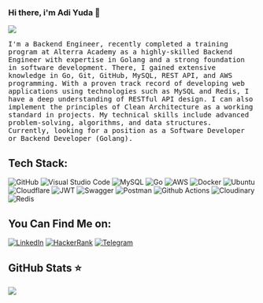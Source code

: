 ### Hi there, i'm Adi Yuda 👋


<img src="https://komarev.com/ghpvc/?username=Adiyuda123&&style=flat-square" align="center" />

<p align="left">
    <samp> I'm a Backend Engineer, recently completed a training program at Alterra Academy as a highly-skilled Backend Engineer with expertise in Golang and a strong foundation in software development. There, I gained extensive knowledge in Go, Git, GitHub, MySQL, REST API, and AWS programming. With a proven track record of developing web applications using technologies such as MySQL and Redis, I have a deep understanding of RESTful API design. I can also implement the principles of Clean Architecture as a working standard in projects. My technical skills include advanced problem-solving, algorithms, and data structures. Currently, looking for a position as a Software Developer or Backend Developer (Golang).
    </samp>

## Tech Stack:

![GitHub](https://img.shields.io/badge/github-%23121011.svg?style=for-the-badge&logo=github&logoColor=white)
![Visual Studio Code](https://img.shields.io/badge/Visual%20Studio%20Code-0078d7.svg?style=for-the-badge&logo=visual-studio-code&logoColor=white)
![MySQL](https://img.shields.io/badge/mysql-%2300f.svg?style=for-the-badge&logo=mysql&logoColor=white)
![Go](https://img.shields.io/badge/go-%2300ADD8.svg?style=for-the-badge&logo=go&logoColor=white)
![AWS](https://img.shields.io/badge/AWS-%23FF9900.svg?style=for-the-badge&logo=amazon-aws&logoColor=white)
![Docker](https://img.shields.io/badge/docker-%230db7ed.svg?style=for-the-badge&logo=docker&logoColor=white)
![Ubuntu](https://img.shields.io/badge/Ubuntu-E95420?style=for-the-badge&logo=ubuntu&logoColor=white)
![Cloudflare](https://img.shields.io/badge/Cloudflare-F38020?style=for-the-badge&logo=Cloudflare&logoColor=white)
![JWT](https://img.shields.io/badge/JWT-black?style=for-the-badge&logo=JSON%20web%20tokens)
![Swagger](https://img.shields.io/badge/-Swagger-%23Clojure?style=for-the-badge&logo=swagger&logoColor=white)
![Postman](https://img.shields.io/badge/Postman-FF6C37?style=for-the-badge&logo=postman&logoColor=white)
![Github Actions](https://img.shields.io/badge/GitHub_Actions-2088FF?style=for-the-badge&logo=github-actions&logoColor=white)
![Cloudinary](https://img.shields.io/badge/Cloudinary-F38020?style=for-the-badge&logo=Cloudflare&logoColor=white)
![Redis](https://img.shields.io/badge/redis-red.svg?style=for-the-badge&logo=redis&logoColor=white)
  
## You Can Find Me on:
  
<div align="left"> 

[![LinkedIn](https://img.shields.io/badge/linkedin-royalblue?style=for-the-badge&logo=linkedin&logoColor=white)](https://www.linkedin.com/in/adi-yuda-pranata-44b813279)
[![HackerRank](https://img.shields.io/badge/HackerRank-black?style=for-the-badge&logo=hackerrank&logoColor=white)](https://www.hackerrank.com/adiyudapranata)
[![Telegram](https://img.shields.io/badge/telegram-deepskyblue?style=for-the-badge&logo=telegram&logoColor=white)](https://t.me/adyuda)
</div>

## GitHub Stats ⭐
<div align="left"><img src="https://github-stats-tkiw.vercel.app/api?username=Adiyuda123&show_icons=true&count_private=true" align="center" /></div> 
